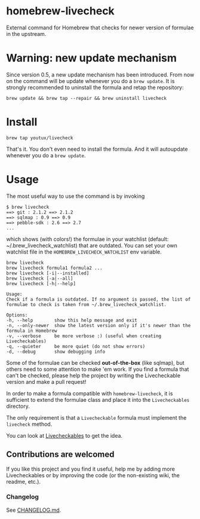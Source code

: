 homebrew-livecheck
==================
External command for Homebrew that checks for newer version of formulae in the upstream.

# Warning: new update mechanism
Since version 0.5, a new update mechanism has been introduced. From now on the command will be update whenever you do a `brew update`. It is strongly recommended to uninstall the formula and retap the repository:

    brew update && brew tap --repair && brew uninstall livecheck

# Install
    brew tap youtux/livecheck
That's it. You don't even need to install the formula. And it will autoupdate whenever you do a `brew update`.

# Usage
The most useful way to use the command is by invoking

    $ brew livecheck
    ==> git : 2.1.2 ==> 2.1.2
    ==> sqlmap : 0.9 ==> 0.9
    ==> pebble-sdk : 2.6 ==> 2.7
    ...
which shows (with colors!) the formulae in your watchlist (default: ~/.brew_livecheck_watchlist) that are outdated. You can set your own watchlist file in the `HOMEBREW_LIVECHECK_WATCHLIST` env variable.

```
brew livecheck
brew livecheck formula1 formula2 ...
brew livecheck [-i|--installed]
brew livecheck [-a|--all]
brew livecheck [-h|--help]

Usage:
Check if a formula is outdated. If no argument is passed, the list of formulae to check is taken from ~/.brew_livecheck_watchlist.

Options:
-h, --help        show this help message and exit
-n, --only-newer  show the latest version only if it's newer than the formula in Homebrew
-v, --verbose     be more verbose :) (useful when creating Livecheckables)
-q, --quieter     be more quiet (do not show errors)
-d, --debug       show debugging info
```

Some of the formulae can be checked **out-of-the-box** (like sqlmap), but others need to some attention to make 'em work. If you find a formula that can't be checked, please help the project by writing the Livecheckable version and make a pull request!

In order to make a formula compatible with `homebrew-livecheck`, it is sufficient to extend the formulae class and place it into the `Livecheckables` directory.

The only requirement is that a `Livecheckable` formula must implement the `livecheck` method.

You can look at [Livecheckables](Livecheckables/) to get the idea.

## Contributions are welcomed
If you like this project and you find it useful, help me by adding more Livecheckables or by improving the code (or the non-existing wiki, the readme, etc.).

### Changelog
See [CHANGELOG.md](CHANGELOG.md).
